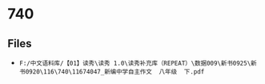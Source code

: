 # 740

## Files

- `F:/中文语料库/【01】读秀\读秀 1.0\读秀补充库（REPEAT）\数据009\新书0925\新书0920\116\740\11674047_新编中学自主作文  八年级  下.pdf`
